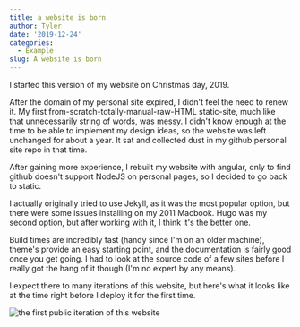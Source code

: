 ```yaml
---
title: a website is born
author: Tyler
date: '2019-12-24'
categories:
  - Example
slug: A website is born
---
```


I started this version of my website on Christmas day, 2019. 

After the domain of my personal site expired, I didn't feel the need to renew it. My first from-scratch-totally-manual-raw-HTML static-site, much like that unnecessarily string of words, was messy. I didn't know enough at the time to be able to implement my design ideas, so the website was left unchanged for about a year. It sat and collected dust in my github personal site repo in that time.

After gaining more experience, I rebuilt my website with angular, only to find github doesn't support NodeJS on personal pages, so I decided to go back to static.

I actually originally tried to use Jekyll, as it was the most popular option, but there were some issues installing on my 2011 Macbook. Hugo was my second option, but after working with it, I think it's the better one.

Build times are incredibly fast (handy since I'm on an older machine), theme's provide an easy starting point, and the documentation is fairly good once you get going. I had to look at the source code of a few sites before I really got the hang of it though (I'm no expert by any means).

I expect there to many iterations of this website, but here's what it looks like at the time right before I deploy it for the first time.

![the first public iteration of this website](/images/ss-1.png)
